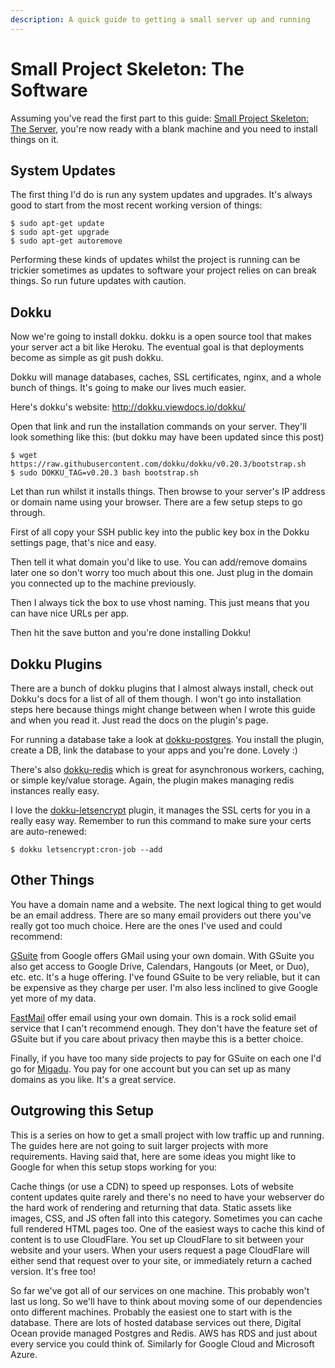 ```yaml
---
description: A quick guide to getting a small server up and running
---
```


# Small Project Skeleton: The Software

Assuming you've read the first part to this guide:
[Small Project Skeleton: The Server](/posts/2020-09-18-sps-the-server/), you're now
ready with a blank machine and you need to install things on it.

## System Updates

The first thing I'd do is run any system updates and upgrades. It's always good to start
from the most recent working version of things:

```
$ sudo apt-get update
$ sudo apt-get upgrade
$ sudo apt-get autoremove
```

Performing these kinds of updates whilst the project is running can be trickier
sometimes as updates to software your project relies on can break things. So run future
updates with caution.

## Dokku

Now we're going to install dokku. dokku is a open source tool that makes your server act
a bit like Heroku. The eventual goal is that deployments become as simple as git push
dokku.

Dokku will manage databases, caches, SSL certificates, nginx, and a whole bunch of
things. It's going to make our lives much easier.

Here's dokku's website: http://dokku.viewdocs.io/dokku/

Open that link and run the installation commands on your server. They'll look something
like this: (but dokku may have been updated since this post)

```
$ wget https://raw.githubusercontent.com/dokku/dokku/v0.20.3/bootstrap.sh
$ sudo DOKKU_TAG=v0.20.3 bash bootstrap.sh
```

Let than run whilst it installs things. Then browse to your server's IP address or
domain name using your browser. There are a few setup steps to go through.

First of all copy your SSH public key into the public key box in the Dokku settings
page, that's nice and easy.

Then tell it what domain you'd like to use. You can add/remove domains later one so
don't worry too much about this one. Just plug in the domain you connected up to the
machine previously.

Then I always tick the box to use vhost naming. This just means that you can have nice
URLs per app.

Then hit the save button and you're done installing Dokku!

## Dokku Plugins

There are a bunch of dokku plugins that I almost always install, check out Dokku's docs
for a list of all of them though. I won't go into installation steps here because things
might change between when I wrote this guide and when you read it. Just read the docs on
the plugin's page.

For running a database take a look at
[dokku-postgres](https://github.com/dokku/dokku-postgres). You install the plugin,
create a DB, link the database to your apps and you're done. Lovely :)

There's also [dokku-redis](https://github.com/dokku/dokku-redis) which is great for
asynchronous workers, caching, or simple key/value storage. Again, the plugin makes
managing redis instances really easy.

I love the [dokku-letsencrypt](https://github.com/dokku/dokku-letsencrypt) plugin, it
manages the SSL certs for you in a really easy way. Remember to run this command to make
sure your certs are auto-renewed:

```
$ dokku letsencrypt:cron-job --add
```

## Other Things

You have a domain name and a website. The next logical thing to get would be an email
address. There are so many email providers out there you've really got too much choice.
Here are the ones I've used and could recommend:

[GSuite](https://gsuite.google.com/) from Google offers GMail using your own domain.
With GSuite you also get access to Google Drive, Calendars, Hangouts (or Meet, or Duo),
etc. etc. It's a huge offering. I've found GSuite to be very reliable, but it can be
expensive as they charge per user. I'm also less inclined to give Google yet more of my
data.

[FastMail](https://www.fastmail.com/) offer email using your own domain. This is a rock
solid email service that I can't recommend enough. They don't have the feature set of
GSuite but if you care about privacy then maybe this is a better choice.

Finally, if you have too many side projects to pay for GSuite on each one I'd go for
[Migadu](https://www.migadu.com/en/index.html). You pay for one account but you can set
up as many domains as you like. It's a great service.

## Outgrowing this Setup

This is a series on how to get a small project with low traffic up and running. The
guides here are not going to suit larger projects with more requirements. Having said
that, here are some ideas you might like to Google for when this setup stops working for
you:

Cache things (or use a CDN) to speed up responses. Lots of website content updates quite
rarely and there's no need to have your webserver do the hard work of rendering and
returning that data. Static assets like images, CSS, and JS often fall into this
category. Sometimes you can cache full rendered HTML pages too. One of the easiest ways
to cache this kind of content is to use CloudFlare. You set up CloudFlare to sit between
your website and your users. When your users request a page CloudFlare will either send
that request over to your site, or immediately return a cached version. It's free too!

So far we've got all of our services on one machine. This probably won't last us long.
So we'll have to think about moving some of our dependencies onto different machines.
Probably the easiest one to start with is the database. There are lots of hosted
database services out there, Digital Ocean provide managed Postgres and Redis. AWS has
RDS and just about every service you could think of. Similarly for Google Cloud and
Microsoft Azure.
